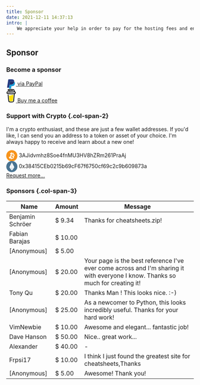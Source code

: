 ```yaml
---
title: Sponsor
date: 2021-12-11 14:37:13
intro: |
    We appreciate your help in order to pay for the hosting fees and ensuring I can spend enough time to create and optimize the cheatsheet webpage.
---
```


Sponsor
---------------



### Become a sponsor

<div class="flex justify-center w-full py-5">
    <a class="flex items-center w-3/5 px-4 py-3 rounded-xl bg-[#2f6eb4]" target="_blank" rel="noopener external nofollow noreferrer" href="https://paypal.me/fechinmr">
        <svg class="icon" style="width:26px;vertical-align:middle;fill:currentColor;overflow:hidden" viewBox="0 0 1024 1024" version="1.1" xmlns="http://www.w3.org/2000/svg" p-id="6144"><path d="M841.813333 253.269333c-.938667 5.888-2.005333 11.946667-3.2 18.176-40.576 209.749333-179.498667 282.24-356.864 282.24H391.424a43.946667 43.946667 0 0 0-43.349333 37.376l-46.250667 295.210667-13.098667 83.626667a23.338667 23.338667 0 0 0 22.784 26.88h160.213334a38.613333 38.613333 0 0 0 38.058666-32.682667l1.578667-8.192 30.165333-192.64 1.962667-10.538667a38.613333 38.613333 0 0 1 38.058667-32.768h23.936c155.221333 0 276.736-63.445333 312.234666-246.954666 14.848-76.672 7.168-140.714667-32.085333-185.728a153.301333 153.301333 0 0 0-43.861333-34.005334z" fill="#179BD7" p-id="6145"></path><path d="M799.317333 236.202667a318.464 318.464 0 0 0-39.509333-8.789334 498.474667 498.474667 0 0 0-79.616-5.845333h-241.28a38.528 38.528 0 0 0-38.058667 32.768L349.525333 581.546667l-1.450666 9.514666a43.946667 43.946667 0 0 1 43.349333-37.376h90.325333c177.365333 0 316.288-72.533333 356.864-282.24 1.237333-6.229333 2.261333-12.288 3.157334-18.176a215.68 215.68 0 0 0-42.453334-17.066666z" fill="#222D65" p-id="6146" data-spm-anchor-id="a313x.7781069.0.i0" class=""></path><path d="M400.853333 254.293333a38.442667 38.442667 0 0 1 38.058667-32.725333h241.28c28.586667 0 55.296 1.877333 79.616 5.845333 16.512 2.602667 32.768 6.528 48.64 11.690667 11.946667 3.968 23.082667 8.704 33.365333 14.165333 12.074667-77.525333-.085333-130.304-41.770666-178.133333C754.133333 22.528 671.274667 0 565.248 0H257.365333c-21.632 0-40.106667 15.872-43.477333 37.418667L85.674667 855.466667a26.752 26.752 0 0 0 5.973333 21.461333c5.034667 5.888 12.373333 9.301333 20.096 9.344h190.08l47.701333-304.725333 51.328-327.253334z" fill="#253B80" p-id="6147"></path></svg>
        <span class="ml-3 text-white text-xl font-semibold leading-none">via PayPal</span>
    </a>
</div>
<div class="flex justify-center w-full pb-5">
    <a href="https://www.buymeacoffee.com/randy8080" class="flex items-center w-3/5 px-4 py-1.5 rounded-xl bg-[#90d4b7] line-through decoration-pink-500">
        <svg width="26" viewBox="0 0 25 35" fill="none" xmlns="http://www.w3.org/2000/svg"><path d="M22.0672 8.1281 22.0437 8.11426 21.9893 8.09766C22.0112 8.11614 22.0386 8.12685 22.0672 8.1281Z" fill="black"></path><path d="M22.4111 10.5781 22.3848 10.5855 22.4111 10.5781Z" fill="black"></path><path d="M22.0735 8.11128C22.0708 8.11093 22.0681 8.11029 22.0655 8.10938 22.0654 8.11115 22.0654 8.11293 22.0655 8.1147 22.0685 8.11432 22.0712 8.11313 22.0735 8.11128Z" fill="black"></path><path d="M22.3877 10.5647 22.4274 10.5421 22.4421 10.5338 22.4555 10.5195C22.4303 10.5304 22.4074 10.5457 22.3877 10.5647Z" fill="black"></path><path d="M22.1334 8.1762 22.0947 8.1393 22.0684 8.125C22.0825 8.14993 22.1058 8.16832 22.1334 8.1762Z" fill="black"></path><path d="M12.3836 31.9453C12.3526 31.9587 12.3255 31.9796 12.3047 32.0062L12.3291 31.9905C12.3457 31.9753 12.3693 31.9573 12.3836 31.9453Z" fill="black"></path><path d="M18.0497 30.8309C18.0497 30.7958 18.0326 30.8023 18.0368 30.9268 18.0368 30.9167 18.0409 30.9065 18.0428 30.8969 18.0451 30.8747 18.0469 30.853 18.0497 30.8309Z" fill="black"></path><path d="M17.4617 31.9453C17.4307 31.9587 17.4036 31.9796 17.3828 32.0062L17.4073 31.9905C17.4239 31.9753 17.4474 31.9573 17.4617 31.9453Z" fill="black"></path><path d="M8.39845 32.2145C8.37496 32.1941 8.34619 32.1807 8.31543 32.1758 8.34034 32.1878 8.36524 32.1998 8.38185 32.209L8.39845 32.2145Z" fill="black"></path><path d="M7.50541 31.3533C7.50173 31.317 7.49058 31.2818 7.47266 31.25 7.48535 31.2831 7.49598 31.317 7.50448 31.3515L7.50541 31.3533Z" fill="black"></path><path d="M13.5278 15.9814C12.2963 16.5086 10.8987 17.1064 9.08736 17.1064 8.32963 17.1048 7.57558 17.0009 6.8457 16.7973L8.09845 29.6592C8.14279 30.1968 8.38769 30.698 8.78452 31.0634 9.18134 31.4288 9.70106 31.6316 10.2405 31.6315 10.2405 31.6315 12.0167 31.7237 12.6094 31.7237 13.2474 31.7237 15.1601 31.6315 15.1601 31.6315 15.6995 31.6315 16.2191 31.4286 16.6158 31.0633 17.0125 30.6979 17.2574 30.1967 17.3017 29.6592L18.6435 15.4463C18.0439 15.2415 17.4387 15.1055 16.7565 15.1055 15.5767 15.105 14.626 15.5114 13.5278 15.9814Z" fill="#FFDD00"></path><path d="M2.96582 10.5039 2.98704 10.5237 3.00088 10.532C2.99022 10.5215 2.97847 10.512 2.96582 10.5039Z" fill="black"></path><path d="M24.4376 9.31226 24.249 8.36071C24.0797 7.50694 23.6955 6.70022 22.8191 6.39164 22.5382 6.29294 22.2195 6.2505 22.0041 6.04617 21.7887 5.84184 21.725 5.5245 21.6752 5.23023 21.583 4.6901 21.4963 4.14952 21.4017 3.61033 21.3201 3.14677 21.2555 2.62602 21.0428 2.20075 20.7661 1.62973 20.1918 1.29579 19.6208 1.07485 19.3282.965622 19.0296.873222 18.7265.798101 17.2998.421723 15.7999.283349 14.3322.204476 12.5705.107269 10.8042.136556 9.04673.292113 7.73863.411114 6.36089.555024 5.11783 1.00751 4.6635 1.1731 4.19533 1.37189 3.84986 1.7229 3.42597 2.15417 3.2876 2.82113 3.5971 3.35894 3.81711 3.74086 4.1898 4.01069 4.58509 4.18919 5.09997 4.41919 5.63769 4.5942 6.18931 4.71132 7.72526 5.0508 9.3161 5.1841 10.8853 5.24083 12.6245 5.31103 14.3665 5.25414 16.0974 5.07063 16.5254 5.02359 16.9527 4.96716 17.3792 4.90136 17.8815 4.82433 18.2039 4.16751 18.0558 3.70995 17.8787 3.16292 17.4027 2.95074 16.8644 3.0333 16.7851 3.04576 16.7062 3.05729 16.6269 3.06882L16.5697 3.07712C16.3873 3.10019 16.205 3.12171 16.0226 3.1417 15.646 3.18229 15.2683 3.2155 14.8898 3.24133 14.042 3.30037 13.192 3.32758 12.3423 3.32896 11.5075 3.32896 10.6722 3.30544 9.83916 3.25055 9.45909 3.22564 9.07994 3.19397 8.70172 3.15553 8.52967 3.13755 8.35809 3.11864 8.18651 3.09742L8.02322 3.07666 7.98771 3.07159 7.81843 3.04714C7.4725 2.99502 7.12656 2.93506 6.78431 2.86264 6.74978 2.85498 6.71889 2.83577 6.69675 2.80818 6.67461 2.78059 6.66254 2.74627 6.66254 2.71089 6.66254 2.67552 6.67461 2.6412 6.69675 2.61361 6.71889 2.58602 6.74978 2.5668 6.78431 2.55914H6.79077C7.08735 2.49595 7.38624 2.44199 7.68605 2.39494 7.78599 2.37926 7.88623 2.36388 7.98679 2.34881H7.98955C8.17728 2.33636 8.36593 2.30269 8.55274 2.28055 10.178 2.11149 11.813 2.05386 13.4461 2.10804 14.239 2.13111 15.0314 2.17769 15.8206 2.25795 15.9903 2.27548 16.1592 2.29393 16.328 2.31468 16.3926 2.32252 16.4576 2.33175 16.5226 2.33959L16.6536 2.3585C17.0355 2.41539 17.4154 2.48442 17.7934 2.5656 18.3533 2.68737 19.0724 2.72704 19.3215 3.3405 19.4008 3.53514 19.4368 3.75147 19.4806 3.9558L19.5364 4.2164C19.5379 4.22108 19.5389 4.22586 19.5396 4.2307 19.6716 4.8457 19.8036 5.46069 19.9359 6.07569 19.9455 6.12112 19.9458 6.16806 19.9365 6.21359 19.9273 6.25911 19.9087 6.30224 19.8821 6.34028 19.8554 6.37832 19.8212 6.41046 19.7816 6.4347 19.7419 6.45893 19.6977 6.47474 19.6517 6.48113H19.648L19.5673 6.4922 19.4875 6.50281C19.2348 6.53571 18.9817 6.56646 18.7283 6.59506 18.2292 6.65194 17.7294 6.70114 17.2288 6.74265 16.234 6.82537 15.2373 6.87965 14.2385 6.90548 13.7296 6.919 13.2209 6.92531 12.7123 6.92439 10.6878 6.92279 8.66519 6.80513 6.65424 6.57199 6.43653 6.54616 6.21883 6.51849 6.00112 6.49035 6.16993 6.51203 5.87843 6.47375 5.81939 6.46545 5.68101 6.44607 5.54264 6.42593 5.40426 6.40502 4.93979 6.33537 4.47808 6.24958 4.01453 6.1744 3.45411 6.08215 2.91814 6.12827 2.41123 6.40502 1.99513 6.63272 1.65836 6.98188 1.44584 7.40593 1.22721 7.85795 1.16217 8.3501 1.06439 8.8358.966604 9.32149.814392 9.84408.872048 10.3427.996123 11.4188 1.74842 12.2933 2.8305 12.4889 3.84848 12.6734 4.87198 12.8228 5.89826 12.9501 9.9297 13.4439 14.0025 13.5029 18.0466 13.1263 18.3759 13.0956 18.7048 13.062 19.0332 13.0258 19.1358 13.0145 19.2396 13.0263 19.337 13.0604 19.4344 13.0944 19.523 13.1498 19.5962 13.2225 19.6694 13.2952 19.7255 13.3834 19.7602 13.4805 19.795 13.5777 19.8075 13.6814 19.797 13.7841L19.6946 14.7794C19.4883 16.7908 19.282 18.802 19.0756 20.813 18.8604 22.9249 18.6437 25.0366 18.4257 27.1482 18.3642 27.7429 18.3027 28.3375 18.2412 28.9319 18.1822 29.5172 18.1739 30.121 18.0627 30.6994 17.8875 31.609 17.2717 32.1675 16.3732 32.3719 15.55 32.5592 14.7091 32.6575 13.8649 32.6652 12.929 32.6703 11.9936 32.6288 11.0578 32.6338 10.0587 32.6394 8.83502 32.5471 8.06381 31.8036 7.38624 31.1505 7.29261 30.1279 7.20036 29.2437 7.07736 28.073 6.95544 26.9025 6.83459 25.7322L6.15656 19.2245 5.71791 15.0137C5.71053 14.9441 5.70315 14.8754 5.69623 14.8053 5.64365 14.303 5.28803 13.8113 4.72761 13.8366 4.24792 13.8579 3.70272 14.2656 3.759 14.8053L4.08417 17.927 4.75667 24.3844C4.94824 26.2187 5.13935 28.0532 5.33 29.888 5.3669 30.2395 5.40149 30.5919 5.44024 30.9434 5.65103 32.864 7.11779 33.899 8.93419 34.1906 9.99506 34.3612 11.0818 34.3963 12.1583 34.4138 13.5384 34.4359 14.9322 34.489 16.2897 34.239 18.3012 33.87 19.8104 32.5268 20.0258 30.4434 20.0873 29.8419 20.1488 29.2403 20.2103 28.6385 20.4148 26.6484 20.619 24.6581 20.8228 22.6677L21.4898 16.1641 21.7956 13.1835C21.8108 13.0357 21.8733 12.8968 21.9736 12.7872 22.0739 12.6776 22.2069 12.6033 22.3528 12.5751 22.928 12.463 23.4778 12.2716 23.8869 11.8339 24.5382 11.137 24.6678 10.2283 24.4376 9.31226ZM2.80098 9.95524C2.80975 9.95109 2.7936 10.0263 2.78669 10.0613 2.7853 10.0083 2.78807 9.96124 2.80098 9.95524ZM2.8568 10.387C2.86141 10.3837 2.87524 10.4022 2.88954 10.4243 2.86786 10.404 2.85403 10.3888 2.85633 10.387H2.8568ZM2.91168 10.4594C2.93152 10.4931 2.94213 10.5143 2.91168 10.4594V10.4594ZM3.02192 10.5489H3.02469C3.02469 10.5521 3.02976 10.5553 3.03161 10.5586 3.02855 10.555 3.02515 10.5518 3.02146 10.5489H3.02192ZM22.326 10.4151C22.1194 10.6116 21.8081 10.7029 21.5004 10.7486 18.0503 11.2606 14.5499 11.5198 11.0619 11.4054 8.56565 11.3201 6.09567 11.0429 3.62431 10.6937 3.38215 10.6596 3.11971 10.6153 2.9532 10.4368 2.63955 10.1001 2.7936 9.42204 2.87524 9.01522 2.94997 8.64253 3.09295 8.14577 3.53621 8.09272 4.22808 8.01155 5.03158 8.30352 5.71607 8.4073 6.54016 8.53306 7.36733 8.63377 8.19758 8.70941 11.7409 9.03229 15.3437 8.98201 18.8713 8.50969 19.5143 8.42329 20.1549 8.32289 20.7933 8.2085 21.362 8.10656 21.9926 7.91515 22.3362 8.50416 22.5719 8.90544 22.6033 9.44233 22.5668 9.89574 22.5556 10.0933 22.4693 10.2791 22.3256 10.4151H22.326Z" fill="black"></path></svg>
        <span class="ml-3 text-white text-xl font-semibold leading-none">Buy me a coffee</span>
    </a>
</div>




### Support with Crypto {.col-span-2}

<div class="row-span-3 dark:text-slate-300 p-4">
    <p>I'm a crypto enthusiast, and these are just a few wallet addresses. If you'd like, I can send you an address to a token or asset of your choice. I'm always happy to receive and learn about a new one!</p>
    <div class="flex items-center mt-3">
        <svg class="icon mr-2" style="width: 30px;vertical-align: middle;fill: currentColor;overflow: hidden;" viewBox="0 0 1029 1024" version="1.1" xmlns="http://www.w3.org/2000/svg" p-id="6488"><path d="M1024.727025 511.98976c0 282.771945-229.217816 511.98976-511.98976 511.98976-282.766825 0-511.98976-229.217816-511.98976-511.98976 0-282.766825 229.222936-511.98976 511.98976-511.98976 282.771945 0 511.98976 229.222936 511.98976 511.98976" fill="#F7931A" p-id="6489"></path><path d="M637.048379 661.623888a55.842723 55.842723 0 0 1-27.145697 33.417571 55.858083 55.858083 0 0 1-42.827943 4.444071l-144.181437-42.940581 32.122238-107.840403 144.171196 42.945701h0.00512c29.726125 8.852303 46.713946 40.242395 37.856523 69.973641m48.628787-221.00038a55.929761 55.929761 0 0 1 4.438952 42.833063c-8.857423 29.721006-40.262875 46.698586-69.973641 37.861643h-0.00512l-144.176316-42.940582 32.111998-107.840403 144.181436 42.940581a55.888802 55.888802 0 0 1 33.422691 27.145698m64.54143-34.917702c-16.48095-30.458271-43.836563-52.678626-77.01862-62.560029l-19.076738-5.677966 26.705385-89.669887-68.519589-20.407912-26.705386 89.669887-58.49995-17.423012 26.710506-89.669886-16.414392-4.889503-66.49723-19.803763-25.742845 86.434111-81.037739-24.135197-22.870583 76.798464 81.037739 24.140317-83.254655 279.536169-81.037739-24.135197-22.870583 76.803584 81.03262 24.130077-21.723726 72.953421 16.409272 4.889502 66.49723 19.803764 22.691386-76.189196 58.638188 17.463971-22.691387 76.194316 68.243116 20.325993 22.691386-76.194316 19.209856 5.718926a130.255315 130.255315 0 0 0 37.185816 5.452691c21.247575 0 42.295474-5.278614 61.51045-15.677127 30.458271-16.48095 52.673507-43.831443 62.560028-77.023739 10.393392-34.912582 5.263255-70.777464-11.268894-100.298794 30.01284-15.661767 53.927881-42.935461 64.331513-77.863403 9.886522-33.192296 6.251395-68.243115-10.224435-98.696266" fill="#FFFFFF" p-id="6490"></path></svg>
        <span>3AJidvmhz8Soe4fnMU3HV8hZRm261PraAj</span>
    </div>
    <div class="flex items-center mt-3">
        <svg class="icon mr-2" style="width: 30px;vertical-align: middle;fill: currentColor;overflow: hidden;" viewBox="0 0 1029 1024" version="1.1" xmlns="http://www.w3.org/2000/svg" p-id="9557"><path d="M1028.653987 511.98976c0 282.771945-229.222936 511.98976-511.98976 511.98976-282.761705 0-511.98976-229.217816-511.98976-511.98976 0-282.766825 229.228055-511.98976 511.98976-511.98976 282.766825 0 511.98976 229.222936 511.98976 511.98976" fill="#497391" p-id="9558"></path><path d="M289.970521 575.430411l219.602648-452.358312v567.95536zM743.368173 575.430411l-220.380873 115.597048V122.918502zM289.970521 591.97792l219.602648 109.954921v176.810544zM743.368173 591.97792l-220.380873 286.765465v-176.810544z" fill="#FFFFFF" p-id="9559"></path></svg>
        <span>0x38415CEb0215b69cF67f6750cf69c2c9b609873a</span>
    </div>
    <div class="flex items-center mt-3">
        <a class="text-blue-500" target="_blank" rel="noopener external nofollow noreferrer" href="https://twitter.com/FechinLi">Request more...</a>
    </div>
</div>

### Sponsors {.col-span-3}


| Name            | Amount  | Message                                                                           |
|-----------------|---------|-----------------------------------------------------------------------------------|
| Benjamin Schröer| $ 9.34  | Thanks for cheatsheets.zip!                                                           |
| Fabian Barajas  | $ 10.00 |                                                                                   |
| [Anonymous]     | $ 5.00  |                                                                                   |
| [Anonymous]     | $ 20.00 | Your page is the best reference I've ever come across and I'm sharing it with everyone I know. Thanks so much for creating it! |
| Tony Qu         | $ 20.00 | Thanks Man ! This looks nice. :-)                                                 |
| [Anonymous]     | $ 25.00 | As a newcomer to Python, this looks incredibly useful. Thanks for your hard work! |
| VimNewbie       | $ 10.00 | Awesome and elegant...  fantastic job!                                            |
| Dave Hanson     | $ 50.00 | Nice.. great work...                                                              |
| Alexander       | $ 40.00 | -                                                                                 |
| Frpsi17         | $ 10.00 | I think I just found the greatest site for cheatsheets,Thanks                     |
| [Anonymous]     | $ 5.00  | Awesome! Thank you!                                                               |


